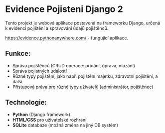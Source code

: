 # Evidence Pojisteni Django 2

Tento projekt je webová aplikace postavená na frameworku Django, určená k evidenci pojištění a spravování údajů pojištěnců.

https://evidence.pythonanywhere.com/ - fungující aplikace.

## Funkce:
- Správa pojištěnců (CRUD operace: přidání, úprava, mazání)
- Správa pojistných událostí
- Různé typy pojištění, jako např. pojištění majetku, zdravotní pojištění, a další
- Přístupová práva pro různé typy uživatelů (administrátor, pojištěnec)

## Technologie:
- **Python** (Django framework)
- **HTML/CSS** pro uživatelské rozhraní
- **SQLite** databáze (možná změna na jiný DB systém)


